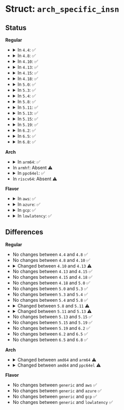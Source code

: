 # Struct: <code>arch_specific_insn</code>

## Status
<b>Regular</b>
<ul>
<li>
<details>
<summary>In <code>4.4</code>: ✅</summary>

```c
struct arch_specific_insn {
    kprobe_opcode_t *insn;
    int boostable;
    bool if_modifier;
};
```
</details>
</li>
<li>
<details>
<summary>In <code>4.8</code>: ✅</summary>

```c
struct arch_specific_insn {
    kprobe_opcode_t *insn;
    int boostable;
    bool if_modifier;
};
```
</details>
</li>
<li>
<details>
<summary>In <code>4.10</code>: ✅</summary>

```c
struct arch_specific_insn {
    kprobe_opcode_t *insn;
    int boostable;
    bool if_modifier;
};
```
</details>
</li>
<li>
<details>
<summary>In <code>4.13</code>: ✅</summary>

```c
struct arch_specific_insn {
    kprobe_opcode_t *insn;
    bool boostable;
    bool if_modifier;
};
```
</details>
</li>
<li>
<details>
<summary>In <code>4.15</code>: ✅</summary>

```c
struct arch_specific_insn {
    kprobe_opcode_t *insn;
    bool boostable;
    bool if_modifier;
};
```
</details>
</li>
<li>
<details>
<summary>In <code>4.18</code>: ✅</summary>

```c
struct arch_specific_insn {
    kprobe_opcode_t *insn;
    bool boostable;
    bool if_modifier;
};
```
</details>
</li>
<li>
<details>
<summary>In <code>5.0</code>: ✅</summary>

```c
struct arch_specific_insn {
    kprobe_opcode_t *insn;
    bool boostable;
    bool if_modifier;
};
```
</details>
</li>
<li>
<details>
<summary>In <code>5.3</code>: ✅</summary>

```c
struct arch_specific_insn {
    kprobe_opcode_t *insn;
    bool boostable;
    bool if_modifier;
};
```
</details>
</li>
<li>
<details>
<summary>In <code>5.4</code>: ✅</summary>

```c
struct arch_specific_insn {
    kprobe_opcode_t *insn;
    bool boostable;
    bool if_modifier;
};
```
</details>
</li>
<li>
<details>
<summary>In <code>5.8</code>: ✅</summary>

```c
struct arch_specific_insn {
    kprobe_opcode_t *insn;
    bool boostable;
    bool if_modifier;
};
```
</details>
</li>
<li>
<details>
<summary>In <code>5.11</code>: ✅</summary>

```c
struct arch_specific_insn {
    kprobe_opcode_t *insn;
    bool boostable;
    bool if_modifier;
    int tp_len;
};
```
</details>
</li>
<li>
<details>
<summary>In <code>5.13</code>: ✅</summary>

```c
struct arch_specific_insn {
    kprobe_opcode_t *insn;
    unsigned int boostable;
    unsigned char size;
    unsigned char opcode;
    struct (anon) jcc;
    struct (anon) loop;
    struct (anon) indirect;
    s32 rel32;
    void (*emulate_op)(struct kprobe *, struct pt_regs *);
    int tp_len;
};
```
</details>
</li>
<li>
<details>
<summary>In <code>5.15</code>: ✅</summary>

```c
struct arch_specific_insn {
    kprobe_opcode_t *insn;
    unsigned int boostable;
    unsigned char size;
    unsigned char opcode;
    struct (anon) jcc;
    struct (anon) loop;
    struct (anon) indirect;
    s32 rel32;
    void (*emulate_op)(struct kprobe *, struct pt_regs *);
    int tp_len;
};
```
</details>
</li>
<li>
<details>
<summary>In <code>5.19</code>: ✅</summary>

```c
struct arch_specific_insn {
    kprobe_opcode_t *insn;
    unsigned int boostable;
    unsigned char size;
    unsigned char opcode;
    struct (anon) jcc;
    struct (anon) loop;
    struct (anon) indirect;
    s32 rel32;
    void (*emulate_op)(struct kprobe *, struct pt_regs *);
    int tp_len;
};
```
</details>
</li>
<li>
<details>
<summary>In <code>6.2</code>: ✅</summary>

```c
struct arch_specific_insn {
    kprobe_opcode_t *insn;
    unsigned int boostable;
    unsigned char size;
    unsigned char opcode;
    struct (anon) jcc;
    struct (anon) loop;
    struct (anon) indirect;
    s32 rel32;
    void (*emulate_op)(struct kprobe *, struct pt_regs *);
    int tp_len;
};
```
</details>
</li>
<li>
<details>
<summary>In <code>6.5</code>: ✅</summary>

```c
struct arch_specific_insn {
    kprobe_opcode_t *insn;
    unsigned int boostable;
    unsigned char size;
    unsigned char opcode;
    struct (anon) jcc;
    struct (anon) loop;
    struct (anon) indirect;
    s32 rel32;
    void (*emulate_op)(struct kprobe *, struct pt_regs *);
    int tp_len;
};
```
</details>
</li>
<li>
<details>
<summary>In <code>6.8</code>: ✅</summary>

```c
struct arch_specific_insn {
    kprobe_opcode_t *insn;
    unsigned int boostable;
    unsigned char size;
    unsigned char opcode;
    struct (anon) jcc;
    struct (anon) loop;
    struct (anon) indirect;
    s32 rel32;
    void (*emulate_op)(struct kprobe *, struct pt_regs *);
    int tp_len;
};
```
</details>
</li>
</ul>
<b>Arch</b>
<ul>
<li>
<details>
<summary>In <code>arm64</code>: ✅</summary>

```c
struct arch_specific_insn {
    struct arch_probe_insn api;
};
```
</details>
</li>
<li>
In <code>armhf</code>: Absent ⚠️
</li>
<li>
<details>
<summary>In <code>ppc64el</code>: ✅</summary>

```c
struct arch_specific_insn {
    kprobe_opcode_t *insn;
    int boostable;
};
```
</details>
</li>
<li>
In <code>riscv64</code>: Absent ⚠️
</li>
</ul>
<b>Flavor</b>
<ul>
<li>
<details>
<summary>In <code>aws</code>: ✅</summary>

```c
struct arch_specific_insn {
    kprobe_opcode_t *insn;
    bool boostable;
    bool if_modifier;
};
```
</details>
</li>
<li>
<details>
<summary>In <code>azure</code>: ✅</summary>

```c
struct arch_specific_insn {
    kprobe_opcode_t *insn;
    bool boostable;
    bool if_modifier;
};
```
</details>
</li>
<li>
<details>
<summary>In <code>gcp</code>: ✅</summary>

```c
struct arch_specific_insn {
    kprobe_opcode_t *insn;
    bool boostable;
    bool if_modifier;
};
```
</details>
</li>
<li>
<details>
<summary>In <code>lowlatency</code>: ✅</summary>

```c
struct arch_specific_insn {
    kprobe_opcode_t *insn;
    bool boostable;
    bool if_modifier;
};
```
</details>
</li>
</ul>

## Differences
<b>Regular</b>
<ul>
<li>
No changes between <code>4.4</code> and <code>4.8</code> ✅
</li>
<li>
No changes between <code>4.8</code> and <code>4.10</code> ✅
</li>
<li>
<details>
<summary>Changed between <code>4.10</code> and <code>4.13</code> ⚠️</summary>
<ul>
<li>
<b>Field type changed. </b>
<code>int boostable</code> ➡️ <code>bool boostable</code>
</li>
</ul>
</details>
</li>
<li>
No changes between <code>4.13</code> and <code>4.15</code> ✅
</li>
<li>
No changes between <code>4.15</code> and <code>4.18</code> ✅
</li>
<li>
No changes between <code>4.18</code> and <code>5.0</code> ✅
</li>
<li>
No changes between <code>5.0</code> and <code>5.3</code> ✅
</li>
<li>
No changes between <code>5.3</code> and <code>5.4</code> ✅
</li>
<li>
No changes between <code>5.4</code> and <code>5.8</code> ✅
</li>
<li>
<details>
<summary>Changed between <code>5.8</code> and <code>5.11</code> ⚠️</summary>
<ul>
<li>
<b>Field added. </b>
<code>int tp_len</code>
</li>
</ul>
</details>
</li>
<li>
<details>
<summary>Changed between <code>5.11</code> and <code>5.13</code> ⚠️</summary>
<ul>
<li>
<b>Field added. </b>
<code>unsigned char size</code>
</li>
<li>
<b>Field added. </b>
<code>unsigned char opcode</code>
</li>
<li>
<b>Field added. </b>
<code>struct (anon) jcc</code>
</li>
<li>
<b>Field added. </b>
<code>struct (anon) loop</code>
</li>
<li>
<b>Field added. </b>
<code>struct (anon) indirect</code>
</li>
<li>
<b>Field added. </b>
<code>s32 rel32</code>
</li>
<li>
<b>Field added. </b>
<code>void (*emulate_op)(struct kprobe *, struct pt_regs *)</code>
</li>
<li>
<b>Field removed. </b>
<code>bool if_modifier</code>
</li>
<li>
<b>Field type changed. </b>
<code>bool boostable</code> ➡️ <code>unsigned int boostable</code>
</li>
</ul>
</details>
</li>
<li>
No changes between <code>5.13</code> and <code>5.15</code> ✅
</li>
<li>
No changes between <code>5.15</code> and <code>5.19</code> ✅
</li>
<li>
No changes between <code>5.19</code> and <code>6.2</code> ✅
</li>
<li>
No changes between <code>6.2</code> and <code>6.5</code> ✅
</li>
<li>
No changes between <code>6.5</code> and <code>6.8</code> ✅
</li>
</ul>
<b>Arch</b>
<ul>
<li>
<details>
<summary>Changed between <code>amd64</code> and <code>arm64</code> ⚠️</summary>
<ul>
<li>
<b>Field added. </b>
<code>struct arch_probe_insn api</code>
</li>
<li>
<b>Field removed. </b>
<code>kprobe_opcode_t *insn</code>
</li>
<li>
<b>Field removed. </b>
<code>bool boostable</code>
</li>
<li>
<b>Field removed. </b>
<code>bool if_modifier</code>
</li>
</ul>
</details>
</li>
<li>
<details>
<summary>Changed between <code>amd64</code> and <code>ppc64el</code> ⚠️</summary>
<ul>
<li>
<b>Field removed. </b>
<code>bool if_modifier</code>
</li>
<li>
<b>Field type changed. </b>
<code>bool boostable</code> ➡️ <code>int boostable</code>
</li>
</ul>
</details>
</li>
</ul>
<b>Flavor</b>
<ul>
<li>
No changes between <code>generic</code> and <code>aws</code> ✅
</li>
<li>
No changes between <code>generic</code> and <code>azure</code> ✅
</li>
<li>
No changes between <code>generic</code> and <code>gcp</code> ✅
</li>
<li>
No changes between <code>generic</code> and <code>lowlatency</code> ✅
</li>
</ul>
